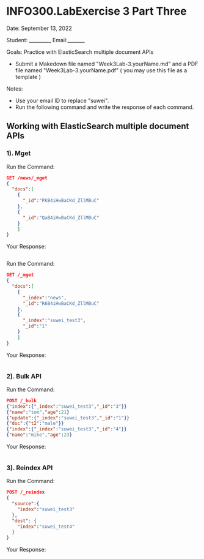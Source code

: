 # INFO300.LabExercise 3 Part Three
Date: September 13, 2022

Student: _________   Email:_______

Goals: Practice with ElasticSearch multiple document APIs

+ Submit a Makedown file named "Week3Lab-3.yourName.md" and a PDF file named "Week3Lab-3.yourName.pdf" 
 ( you may use this file as a template ) 

Notes:

+ Use your email ID to replace "suwei".
+ Run the following command and write the response of each command.

## Working with ElasticSearch multiple document APIs

### 1). Mget

Run the Command:
```json
GET /news/_mget
{
  "docs":[
    {
      "_id":"PKB4iHwBaCKd_ZllMBuC"
    },
    {
      "_id":"QaB4iHwBaCKd_ZllMBuC"
    }
    ]
}
```
Your Response:
```json

```

Run the Command:
```json
GET /_mget
{
  "docs":[
    {
      "_index":"news",
      "_id":"R6B4iHwBaCKd_ZllMBuC"
    },
    {
      "_index":"suwei_test3",
      "_id":"1"
    }
    ]
}
```
Your Response:
```json

```

### 2). Bulk API
Run the Command:
```json
POST /_bulk
{"index":{"_index":"suwei_test3","_id":"3"}}
{"name":"tom","age":21}
{"update":{"_index":"suwei_test3","_id":"1"}}
{"doc":{"t2":"male"}}
{"index":{"_index":"suwei_test3","_id":"4"}}
{"name":"mike","age":23}
```
Your Response:
```json

```

### 3). Reindex API
Run the Command:
```json
POST /_reindex
{
  "source":{
    "index":"suwei_test3"
  },
  "dest": {
    "index":"suwei_test4"
  }
}
```
Your Response:
```json

```
